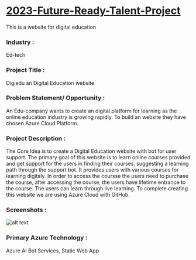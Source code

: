 # <a href="https://aries00021.github.io/Digiedu-an-Digital-Education-website/">2023-Future-Ready-Talent-Project</a>

This is a website for digital education


### Industry :

Ed-tech


### Project Title :

Digiedu an Digital Education website


### Problem Statement/ Opportunity :

An Edu-company wants to create an digital platform for learning as the online education industry is growing rapidly. To build an website they have chosen Azure Cloud Platform.


### Project Description :

The Core Idea is to create a Digital Education website with bot for user support. The primary goal of this website is to learn online courses provided and get support for the users in finding their courses, suggesting a learning path through the support bot. It provides users with various courses for learning digitaly. In order to access the coursse the users need to purchase the course, after accessing the course, the users have lifetime entrance to the course. The users can learn through live learning. To complete creating this website we are using Azure Cloud with GitHub.


### Screenshots : 
![alt text](https://github.com/aries00021/Digiedu-an-Digital-Education-website/blob/main/Screenshots/2023-11-05%20(1).png?raw=true)



### Primary Azure Technology :
Azure AI Bot Services, Static Web App

